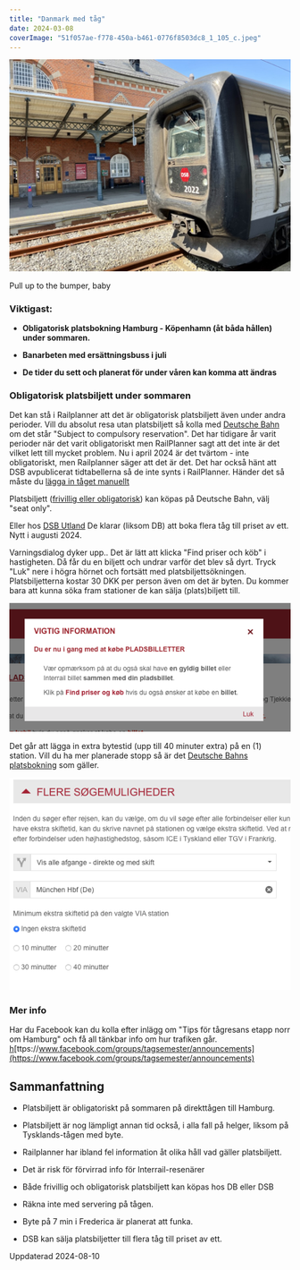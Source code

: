 ```yaml
---
title: "Danmark med tåg"
date: 2024-03-08
coverImage: "51f057ae-f778-450a-b461-0776f8503dc8_1_105_c.jpeg"
---
```


![](images/danmark_3.jpeg?w=1024)

<figcaption>

Pull up to the bumper, baby

</figcaption>

### Viktigast:

- **Obligatorisk platsbokning Hamburg - Köpenhamn (åt båda hållen) under sommaren.**

- **Banarbeten med ersättningsbuss i juli**

- **De tider du sett och planerat för under våren kan komma att ändras**

### Obligatorisk platsbiljett under sommaren

Det kan stå i Railplanner att det är obligatorisk platsbiljett även under andra perioder. Vill du absolut resa utan platsbiljett så kolla med [Deutsche Bahn](https://int.bahn.de/en) om det står "Subject to compulsory reservation". Det har tidigare år varit perioder när det varit obligatoriskt men RailPlanner sagt att det inte är det vilket lett till mycket problem. Nu i april 2024 är det tvärtom - inte obligatoriskt, men Railplanner säger att det är det. Det har också hänt att DSB avpublicerat tidtabellerna så de inte synts i RailPlanner. Händer det så måste du [lägga in tåget manuellt](https://www.trainfo.eu/railplanner-appen/)

Platsbiljett ([frivillig eller obligatorisk](https://www.trainfo.eu/platsbiljettskrav-eller-inte/)) kan köpas på Deutsche Bahn, välj "seat only".

Eller hos [DSB Utland](https://travel.b-europe.com/dsb-rail/dk/reservation-only#TravelWish) De klarar (liksom DB) att boka flera tåg till priset av ett. Nytt i augusti 2024.

Varningsdialog dyker upp.. Det är lätt att klicka "Find priser och köb" i hastigheten. Då får du en biljett och undrar varför det blev så dyrt. Tryck "Luk" nere i högra hörnet och fortsätt med platsbiljettsökningen. Platsbiljetterna kostar 30 DKK per person även om det är byten. Du kommer bara att kunna söka fram stationer de kan sälja (plats)biljett till.

![](images/danmark_2.png?w=589)

Det går att lägga in extra bytestid (upp till 40 minuter extra) på en (1) station. Vill du ha mer planerade stopp så är det [Deutsche Bahns platsbokning](https://www.trainfo.eu/platsbokning-med-db/) som gäller.

![](images/danmark_1.png?w=558)

### Mer info

Har du Facebook kan du kolla efter inlägg om "Tips för tågresans etapp norr om Hamburg" och få all tänkbar info om hur trafiken går. [h](https://www.facebook.com/groups/tagsemester/announcements)[ttps://www.facebook.com/groups/tagsemester/announcements](https://www.facebook.com/groups/tagsemester/announcements)

## Sammanfattning

- Platsbiljett är obligatoriskt på sommaren på direkttågen till Hamburg.

- Platsbiljett är nog lämpligt annan tid också, i alla fall på helger, liksom på Tysklands-tågen med byte.

- Railplanner har ibland fel information åt olika håll vad gäller platsbiljett.

- Det är risk för förvirrad info för Interrail-resenärer

- Både frivillig och obligatorisk platsbiljett kan köpas hos DB eller DSB

- Räkna inte med servering på tågen.

- Byte på 7 min i Frederica är planerat att funka.

- DSB kan sälja platsbiljetter till flera tåg till priset av ett.

Uppdaterad 2024-08-10
